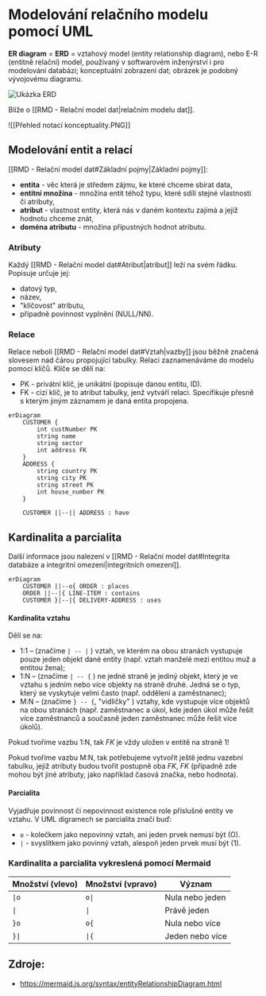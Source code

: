 # Modelování relačního modelu pomocí UML
**ER diagram** = **ERD** = vztahový model (entity relationship diagram), nebo E-R (entitně relační) model, používaný v softwarovém inženýrství i pro modelování databází; konceptuální zobrazení dat; obrázek je podobný vývojovému diagramu. 

![Ukázka ERD](15_erd.png)

Blíže o [[RMD - Relační model dat|relačním modelu dat]]. 

![[Přehled notací konceptuality.PNG]]

## Modelování entit a relací
[[RMD - Relační model dat#Základní pojmy|Základní pojmy]]:
- **entita**  - věc která je středem zájmu, ke které chceme sbírat data,
- **entitní množina** - množina entit téhož typu, které sdílí stejné vlastnosti či atributy,
- **atribut** - vlastnost entity, která nás v daném kontextu zajímá a jejíž hodnotu chceme znát,
- **doména atributu** - množina přípustných hodnot atributu.

### Atributy 
Každý [[RMD - Relační model dat#Atribut|atribut]] leží na svém řádku. Popisuje určuje jej:
- datový typ,
- název,
- "klíčovost" atributu,
- případně povinnost vyplnění (NULL/NN).

### Relace 
Relace neboli [[RMD - Relační model dat#Vztah|vazby]] jsou běžně značená slovesem nad čárou propojující tabulky. Relaci zaznamenáváme do modelu pomocí klíčů. Klíče se dělí na:
- PK - privátní klíč, je unikátní (popisuje danou entitu, ID).
- FK - cizí klíč, je to atribut tabulky, jenž vytváří relaci. Specifikuje přesně s kterým jiným záznamem je daná entita propojena. 

```mermaid
erDiagram
    CUSTOMER {
        int custNumber PK
        string name
        string sector
        int address FK
    }
    ADDRESS {
	    string country PK
	    string city PK
	    string street PK
	    int house_number PK
    }

	CUSTOMER ||--|| ADDRESS : have
```
## Kardinalita a parcialita
Další informace jsou nalezení v [[RMD - Relační model dat#Integrita databáze a integritní omezení|integritních omezení]].

```mermaid
erDiagram
    CUSTOMER ||--o{ ORDER : places
    ORDER ||--|{ LINE-ITEM : contains
    CUSTOMER }|--|{ DELIVERY-ADDRESS : uses
```

#### Kardinalita vztahu
Dělí se na:
- 1:1 – (značíme `| -- |` ) vztah, ve kterém na obou stranách vystupuje pouze jeden objekt dané entity (např. vztah manželé mezi entitou muž a entitou žena);
- 1:N – (značíme `| -- {` ) ne jedné straně je jediný objekt, který je ve vztahu s jedním nebo více objekty na straně druhé. Jedná se o typ, který se vyskytuje velmi často (např. oddělení a zaměstnanec); 
- M:N – (značíme `} -- {`, "vidličky" ) vztahy, kde vystupuje více objektů na obou stranách (např. zaměstnanec a úkol, kde jeden úkol může řešit více zaměstnanců a současně jeden zaměstnanec může řešit více úkolů).

Pokud tvoříme vazbu 1:N, tak *FK* je vždy uložen v entitě na straně 1!

Pokud tvoříme vazbu M:N, tak potřebujeme vytvořit ještě jednu vazební tabulku, jejíž atributy budou tvořit postupně oba *FK*, *FK* (případně zde mohou být jiné atributy, jako například časová značka, nebo hodnota).

#### Parcialita
Vyjadřuje povinnost či nepovinnost existence role příslušné entity ve vztahu. V UML digramech se parcialita značí buď: 
- `o` - kolečkem jako nepovinný vztah, ani jeden prvek nemusí být (O).
- `|` - svyslítkem jako povinný vztah, alespoň jeden prvek musí být (1).

### Kardinalita a parcialita vykreslená pomocí Mermaid

| Množství (vlevo) | Množství (vpravo) | Význam          |
| ---------------- | ----------------- | --------------- |
| `\|o`            | `o\|`             | Nula nebo jeden |
| `\|`             | `\|`              | Právě jeden     |
| `}o`             | `o{`              | Nula nebo více  | 
| `}\|`            | `\|{`             | Jeden nebo více |

## Zdroje:
- https://mermaid.js.org/syntax/entityRelationshipDiagram.html
